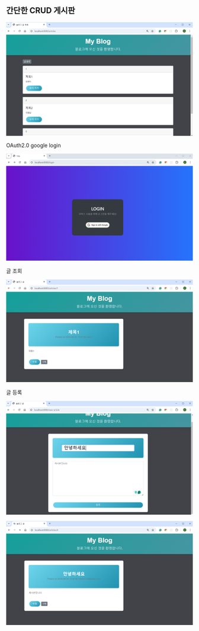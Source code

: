 ## 간단한 CRUD 게시판

<p align="center">
 <img src = "./images/1.png">
</p>

OAuth2.0 google login

<p align="center">
 <img src = "./images/4.png">
</p>

글 조회

<p align="center">
 <img src = "./images/2.png">
</p>

글 등록

<p align="center">
 <img src = "./images/3.png">
</p>
<p align="center">
 <img src = "./images/5.png">
</p>
